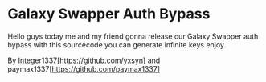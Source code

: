 # Galaxy Swapper Auth Bypass
Hello guys today me and my friend gonna release our Galaxy Swapper auth bypass with this sourcecode you can generate infinite keys enjoy.

By Integer1337[https://github.com/yxsyn] and paymax1337[https://github.com/paymax1337]
